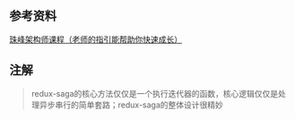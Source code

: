 ## 参考资料

[珠峰架构师课程（老师的指引能帮助你快速成长）](http://www.zhufengpeixun.cn/main/course/index.html)

## 注解

> redux-saga的核心方法仅仅是一个执行迭代器的函数，核心逻辑仅仅是处理异步串行的简单套路；redux-saga的整体设计很精妙


